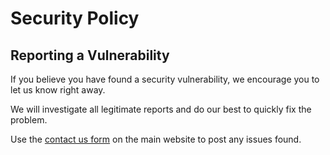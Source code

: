 # Security Policy

## Reporting a Vulnerability

If you believe you have found a security vulnerability, we encourage you to let us know right away.

We will investigate all legitimate reports and do our best to quickly fix the problem.

Use the [contact us form](https://www.tranmere-web.com/contact) on the main website to post any issues found.

